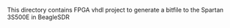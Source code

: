 
This directory contains FPGA vhdl project to generate a bitfile to the Spartan 3S500E in BeagleSDR
